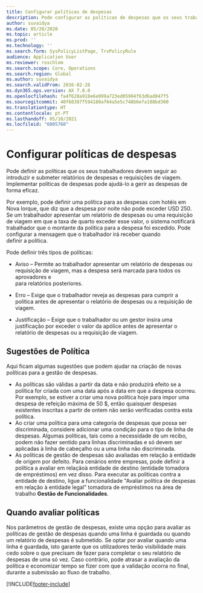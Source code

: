 ```yaml
---
title: Configurar políticas de despesas
description: Pode configurar as políticas de despesas que os seus trabalhadores devem seguir ao introduzir e submeter relatórios de despesas e requisições de viagem no Microsoft Dynamics 365 Finance.
author: suvaidya
ms.date: 05/20/2020
ms.topic: article
ms.prod: ''
ms.technology: ''
ms.search.form: SysPolicyListPage, TrvPolicyRule
audience: Application User
ms.reviewer: roschlom
ms.search.scope: Core, Operations
ms.search.region: Global
ms.author: suvaidya
ms.search.validFrom: 2016-02-28
ms.dyn365.ops.version: AX 7.0.0
ms.openlocfilehash: fa4f628a918e6e099a723ed05994f63d6ad847f5
ms.sourcegitcommit: 40f68387f594180af64a5e5c748b6efa188bd300
ms.translationtype: HT
ms.contentlocale: pt-PT
ms.lasthandoff: 05/10/2021
ms.locfileid: "6005760"
---
```

# <a name="set-up-expense-policies"></a>Configurar políticas de despesas

Pode definir as políticas que os seus trabalhadores devem seguir ao introduzir e submeter relatórios de despesas e requisições de viagem.         
Implementar políticas de despesas pode ajudá-lo a gerir as despesas de forma eficaz.         

Por exemplo, pode definir uma política para as despesas com hotéis em Nova Iorque, que diz que a despesa por noite não pode exceder USD 250.       
Se um trabalhador apresentar um relatório de despesas ou uma requisição de viagem em que a taxa de quarto exceder esse valor, o sistema notificará        
trabalhador que o montante da política para a despesa foi excedido. Pode configurar a mensagem que o trabalhador irá receber quando        
definir a política.      
        
Pode definir três tipos de políticas:         
        
- Aviso – Permite ao trabalhador apresentar um relatório de despesas ou requisição de viagem, mas a despesa será marcada para todos os aprovadores e        
  para relatórios posteriores.        

- Erro – Exige que o trabalhador reveja as despesas para cumprir a política antes de apresentar o relatório de despesas ou a requisição de viagem.       
 
 - Justificação – Exige que o trabalhador ou um gestor insira uma justificação por exceder o valor da apólice antes de apresentar o relatório de despesas ou a requisição de viagem.        

## <a name="policy-tips"></a>Sugestões de Política
Aqui ficam algumas sugestões que podem ajudar na criação de novas políticas para a gestão de despesas. 
* As políticas são válidas a partir da data e não produzirá efeito se a política for criada com uma data após a data em que a despesa ocorreu. Por exemplo, se estiver a criar uma nova política hoje para impor uma despesa de refeição máxima de 50 $, então quaisquer despesas existentes inscritas a partir de ontem não serão verificadas contra esta política.
* Ao criar uma política para uma categoria de despesas que possa ser discriminada, considere adicionar uma condição para o tipo de linha de despesas. Algumas políticas, tais como a necessidade de um recibo, podem não fazer sentido para linhas discriminadas e só devem ser aplicadas à linha de cabeçalho ou a uma linha não discriminada. 
* As políticas de gestão de despesas são avaliadas em relação à entidade de origem por defeito. Para cenários entre empresas, pode definir a política a avaliar em relaçãoà entidade de destino (entidade tomadora de empréstimos) em vez disso. Para executar as políticas contra a entidade de destino, ligue a funcionalidade "Avaliar política de despesas em relação à entidade legal" tomadora de empréstimos na área de trabalho **Gestão de Funcionalidades**.

## <a name="when-to-evaluate-policies"></a>Quando avaliar políticas

Nos parâmetros de gestão de despesas, existe uma opção para avaliar as políticas de gestão de despesas quando uma linha é guardada ou quando um relatório de despesas é submetido. Se optar por avaliar quando uma linha é guardada, isto garante que os utilizadores terão visibilidade mais cedo sobre o que precisam de fazer para completar o seu relatório de despesas de uma só vez. Caso contrário, pode atrasar a avaliação da política e economizar tempo se fizer com que a validação ocorra no final, durante a submissão ao fluxo de trabalho.


[!INCLUDE[footer-include](../includes/footer-banner.md)]